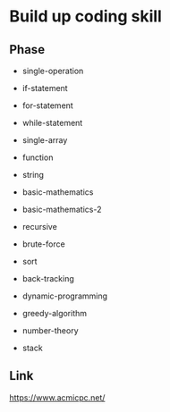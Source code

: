 # Build up coding skill

## Phase

* single-operation

* if-statement

* for-statement

* while-statement

* single-array

* function
* string
* basic-mathematics
* basic-mathematics-2
* recursive
* brute-force
* sort
* back-tracking
* dynamic-programming
* greedy-algorithm
* number-theory
* stack



## Link

https://www.acmicpc.net/